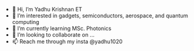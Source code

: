 - 👋 Hi, I’m Yadhu Krishnan ET
- 👀 I’m interested in gadgets, semiconductors, aerospace, and quantum computing
- 🌱 I’m currently learning MSc. Photonics
- 💞️ I’m looking to collaborate on ...
- 📫 Reach me through my insta @yadhu1020

<!---
yadhu1020/yadhu1020 is a ✨ special ✨ repository because its `README.md` (this file) appears on your GitHub profile.
You can click the Preview link to take a look at your changes.
--->
